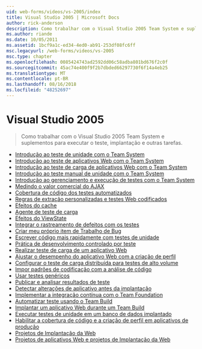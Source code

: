 ```yaml
---
uid: web-forms/videos/vs-2005/index
title: Visual Studio 2005 | Microsoft Docs
author: rick-anderson
description: Como trabalhar com o Visual Studio 2005 Team System e suplementos para executar o teste, implantação e outras tarefas.
ms.author: riande
ms.date: 10/05/2011
ms.assetid: 1bcf9a1c-ed34-4ed0-ab91-253df08fc6ff
msc.legacyurl: /web-forms/videos/vs-2005
msc.type: chapter
ms.openlocfilehash: 0085424743ad2592dd06c58adba801bd676f2c0f
ms.sourcegitcommit: 45ac74e400f9f2b7dbded66297730f6f14a4eb25
ms.translationtype: MT
ms.contentlocale: pt-BR
ms.lasthandoff: 08/16/2018
ms.locfileid: "48252697"
---
```

<a name="visual-studio-2005"></a>Visual Studio 2005
====================
> Como trabalhar com o Visual Studio 2005 Team System e suplementos para executar o teste, implantação e outras tarefas.


- [Introdução ao teste de unidade com o Team System](introduction-to-unit-testing-with-team-system.md)
- [Introdução ao teste de aplicativos Web com o Team System](introduction-to-testing-web-applications-with-team-system.md)
- [Introdução ao teste de carga de aplicativos Web com o Team System](introduction-to-load-testing-web-applications-with-team-system.md)
- [Introdução ao teste manual de unidade com o Team System](introduction-to-manual-testing-with-team-system.md)
- [Introdução ao gerenciamento e execução de testes com o Team System](introduction-to-managing-and-running-tests-with-team-system.md)
- [Medindo o valor comercial do AJAX](measuring-the-business-value-of-ajax.md)
- [Cobertura de código dos testes automatizados](code-coverage-of-automated-tests.md)
- [Regras de extração personalizadas e testes Web codificados](custom-extraction-rules-and-coded-web-tests.md)
- [Efeitos do cache](the-effects-of-caching.md)
- [Agente de teste de carga](using-the-load-test-agent.md)
- [Efeitos do ViewState](the-effects-of-viewstate.md)
- [Integrar o rastreamento de defeitos com os testes](how-do-i-integrate-defect-tracking-with-testing.md)
- [Criar meu próprio item de Trabalho de Bug](how-do-i-create-my-own-bug-work-item.md)
- [Escrever código mais rapidamente com testes de unidade](how-do-i-write-code-more-quickly-with-unit-tests.md)
- [Prática de desenvolvimento controlado por teste](how-do-i-practice-test-driven-development.md)
- [Realizar teste de carga de um aplicativo Web](how-do-i-load-test-a-web-application.md)
- [Ajustar o desempenho do aplicativo Web com a criação de perfil](how-do-i-tune-web-application-performance-with-profiling.md)
- [Configurar o teste de carga distribuída para testes de alto volume](how-do-i-set-up-distributed-load-testing-for-high-volume-tests.md)
- [Impor padrões de codificação com a análise de código](how-do-i-enforce-coding-standards-with-code-analysis.md)
- [Usar testes genéricos](how-do-i-use-generic-tests.md)
- [Publicar e analisar resultados de teste](how-do-i-publish-and-analyze-test-results.md)
- [Detectar alterações de aplicativo antes da implantação](how-do-i-discover-application-changes-prior-to-deployment.md)
- [Implementar a integração contínua com o Team Foundation](how-do-i-implement-continuous-integration-with-team-foundation.md)
- [Automatizar teste usando o Team Build](how-do-i-automate-testing-using-team-build.md)
- [Implantar um aplicativo Web durante um Team Build](how-do-i-deploy-a-web-application-during-a-team-build.md)
- [Executar testes de unidade em um banco de dados implantado](how-do-i-run-unit-tests-against-a-deployed-database.md)
- [Habilitar a cobertura de código e a criação de perfil em aplicativos de produção](how-do-i-enable-code-coverage-and-profiling-in-production-applications.md)
- [Projetos de Implantação da Web](web-deployment-projects.md)
- [Projetos de aplicativos Web e projetos de Implantação da Web](web-application-projects-web-deployment-projects.md)

